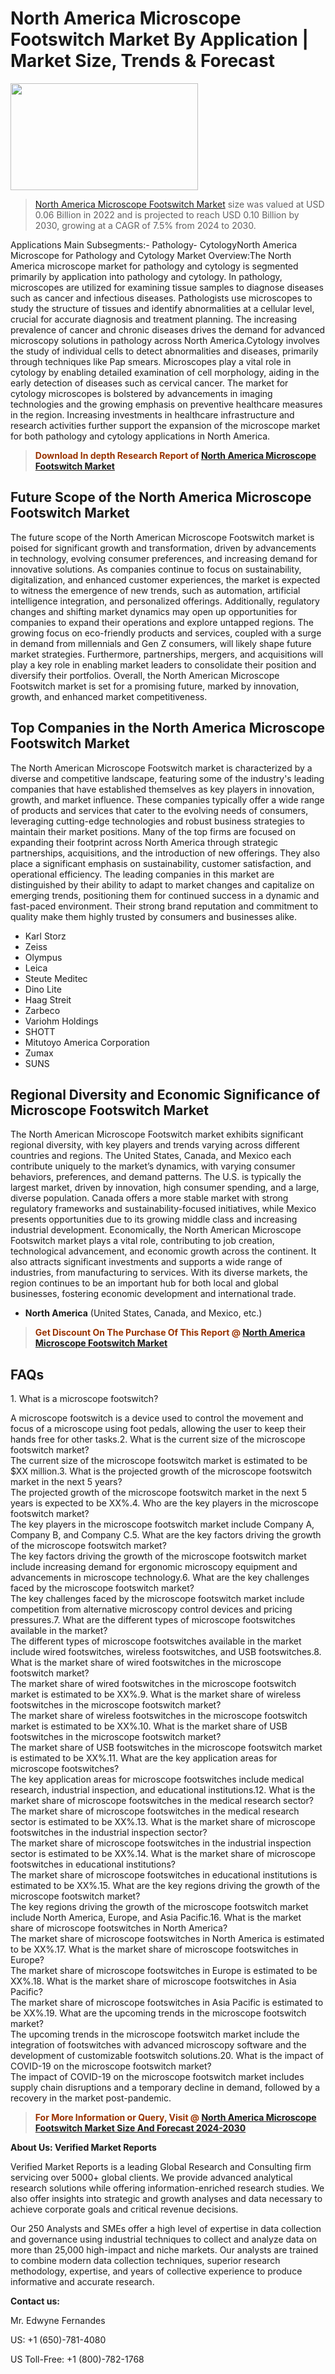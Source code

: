 <p><h1>North America Microscope Footswitch Market By Application | Market Size, Trends & Forecast</h1><p><img class="aligncenter size-medium wp-image-105565" src="https://ffe5etoiles.com/wp-content/uploads/2025/01/MST7-300x171.png" alt="" width="300" height="171" /></p><blockquote><p><a href="https://www.verifiedmarketreports.com/download-sample/?rid=421632&utm_source=Github-NA&utm_medium=362" target="_blank">North America Microscope Footswitch Market</a> size was valued at USD 0.06 Billion in 2022 and is projected to reach USD 0.10 Billion by 2030, growing at a CAGR of 7.5% from 2024 to 2030.</p></blockquote>Applications Main Subsegments:- Pathology- CytologyNorth America Microscope for Pathology and Cytology Market Overview:The North America microscope market for pathology and cytology is segmented primarily by application into pathology and cytology. In pathology, microscopes are utilized for examining tissue samples to diagnose diseases such as cancer and infectious diseases. Pathologists use microscopes to study the structure of tissues and identify abnormalities at a cellular level, crucial for accurate diagnosis and treatment planning. The increasing prevalence of cancer and chronic diseases drives the demand for advanced microscopy solutions in pathology across North America.Cytology involves the study of individual cells to detect abnormalities and diseases, primarily through techniques like Pap smears. Microscopes play a vital role in cytology by enabling detailed examination of cell morphology, aiding in the early detection of diseases such as cervical cancer. The market for cytology microscopes is bolstered by advancements in imaging technologies and the growing emphasis on preventive healthcare measures in the region. Increasing investments in healthcare infrastructure and research activities further support the expansion of the microscope market for both pathology and cytology applications in North America.</p><blockquote><p><span style="color: #993300;"><strong>Download In depth Research Report of <a href="https://www.verifiedmarketreports.com/download-sample/?rid=421632&utm_source=Github-NA&utm_medium=362">North America Microscope Footswitch Market</a></strong></span></p></blockquote><h2>Future Scope of the North America Microscope Footswitch Market</h2><p>The future scope of the North American Microscope Footswitch market is poised for significant growth and transformation, driven by advancements in technology, evolving consumer preferences, and increasing demand for innovative solutions. As companies continue to focus on sustainability, digitalization, and enhanced customer experiences, the market is expected to witness the emergence of new trends, such as automation, artificial intelligence integration, and personalized offerings. Additionally, regulatory changes and shifting market dynamics may open up opportunities for companies to expand their operations and explore untapped regions. The growing focus on eco-friendly products and services, coupled with a surge in demand from millennials and Gen Z consumers, will likely shape future market strategies. Furthermore, partnerships, mergers, and acquisitions will play a key role in enabling market leaders to consolidate their position and diversify their portfolios. Overall, the North American Microscope Footswitch market is set for a promising future, marked by innovation, growth, and enhanced market competitiveness.</p><h2>Top Companies in the North America Microscope Footswitch Market</h2><p>The North American Microscope Footswitch market is characterized by a diverse and competitive landscape, featuring some of the industry's leading companies that have established themselves as key players in innovation, growth, and market influence. These companies typically offer a wide range of products and services that cater to the evolving needs of consumers, leveraging cutting-edge technologies and robust business strategies to maintain their market positions. Many of the top firms are focused on expanding their footprint across North America through strategic partnerships, acquisitions, and the introduction of new offerings. They also place a significant emphasis on sustainability, customer satisfaction, and operational efficiency. The leading companies in this market are distinguished by their ability to adapt to market changes and capitalize on emerging trends, positioning them for continued success in a dynamic and fast-paced environment. Their strong brand reputation and commitment to quality make them highly trusted by consumers and businesses alike.</p><p><ul><li>Karl Storz </li><li> Zeiss </li><li> Olympus </li><li> Leica </li><li> Steute Meditec </li><li> Dino Lite </li><li> Haag Streit </li><li> Zarbeco </li><li> Variohm Holdings </li><li> SHOTT </li><li> Mitutoyo America Corporation </li><li> Zumax </li><li> SUNS</li></ul></p><h2>Regional Diversity and Economic Significance of Microscope Footswitch Market</h2><p>The North American Microscope Footswitch market exhibits significant regional diversity, with key players and trends varying across different countries and regions. The United States, Canada, and Mexico each contribute uniquely to the market’s dynamics, with varying consumer behaviors, preferences, and demand patterns. The U.S. is typically the largest market, driven by innovation, high consumer spending, and a large, diverse population. Canada offers a more stable market with strong regulatory frameworks and sustainability-focused initiatives, while Mexico presents opportunities due to its growing middle class and increasing industrial development. Economically, the North American Microscope Footswitch market plays a vital role, contributing to job creation, technological advancement, and economic growth across the continent. It also attracts significant investments and supports a wide range of industries, from manufacturing to services. With its diverse markets, the region continues to be an important hub for both local and global businesses, fostering economic development and international trade.</p><ul> <li><strong>North America</strong> (United States, Canada, and Mexico, etc.)</li></ul><blockquote><p><span style="color: #993300;"><strong>Get Discount On The Purchase Of This Report @ <a href="https://www.verifiedmarketreports.com/ask-for-discount/?rid=421632&utm_source=Github-NA&utm_medium=362">North America Microscope Footswitch Market</a></strong></span></p></blockquote><h2>FAQs</h2><p>1. What is a microscope footswitch?</div><div><answer> A microscope footswitch is a device used to control the movement and focus of a microscope using foot pedals, allowing the user to keep their hands free for other tasks.2. What is the current size of the microscope footswitch market?</div><div><answer> The current size of the microscope footswitch market is estimated to be $XX million.3. What is the projected growth of the microscope footswitch market in the next 5 years?</div><div><answer> The projected growth of the microscope footswitch market in the next 5 years is expected to be XX%.4. Who are the key players in the microscope footswitch market?</div><div><answer> The key players in the microscope footswitch market include Company A, Company B, and Company C.5. What are the key factors driving the growth of the microscope footswitch market?</div><div><answer> The key factors driving the growth of the microscope footswitch market include increasing demand for ergonomic microscopy equipment and advancements in microscope technology.6. What are the key challenges faced by the microscope footswitch market?</div><div><answer> The key challenges faced by the microscope footswitch market include competition from alternative microscopy control devices and pricing pressures.7. What are the different types of microscope footswitches available in the market?</div><div><answer> The different types of microscope footswitches available in the market include wired footswitches, wireless footswitches, and USB footswitches.8. What is the market share of wired footswitches in the microscope footswitch market?</div><div><answer> The market share of wired footswitches in the microscope footswitch market is estimated to be XX%.9. What is the market share of wireless footswitches in the microscope footswitch market?</div><div><answer> The market share of wireless footswitches in the microscope footswitch market is estimated to be XX%.10. What is the market share of USB footswitches in the microscope footswitch market?</div><div><answer> The market share of USB footswitches in the microscope footswitch market is estimated to be XX%.11. What are the key application areas for microscope footswitches?</div><div><answer> The key application areas for microscope footswitches include medical research, industrial inspection, and educational institutions.12. What is the market share of microscope footswitches in the medical research sector?</div><div><answer> The market share of microscope footswitches in the medical research sector is estimated to be XX%.13. What is the market share of microscope footswitches in the industrial inspection sector?</div><div><answer> The market share of microscope footswitches in the industrial inspection sector is estimated to be XX%.14. What is the market share of microscope footswitches in educational institutions?</div><div><answer> The market share of microscope footswitches in educational institutions is estimated to be XX%.15. What are the key regions driving the growth of the microscope footswitch market?</div><div><answer> The key regions driving the growth of the microscope footswitch market include North America, Europe, and Asia Pacific.16. What is the market share of microscope footswitches in North America?</div><div><answer> The market share of microscope footswitches in North America is estimated to be XX%.17. What is the market share of microscope footswitches in Europe?</div><div><answer> The market share of microscope footswitches in Europe is estimated to be XX%.18. What is the market share of microscope footswitches in Asia Pacific?</div><div><answer> The market share of microscope footswitches in Asia Pacific is estimated to be XX%.19. What are the upcoming trends in the microscope footswitch market?</div><div><answer> The upcoming trends in the microscope footswitch market include the integration of footswitches with advanced microscopy software and the development of customizable footswitch solutions.20. What is the impact of COVID-19 on the microscope footswitch market?</div><div><answer> The impact of COVID-19 on the microscope footswitch market includes supply chain disruptions and a temporary decline in demand, followed by a recovery in the market post-pandemic.</p><blockquote><p><span style="color: #993300;"><strong>For More Information or Query, Visit @ <a href="https://www.verifiedmarketreports.com/product/microscope-footswitch-market/">North America Microscope Footswitch Market Size And Forecast 2024-2030</a></strong></span></p></blockquote><p><strong>About Us: Verified Market Reports</strong></p><p>Verified Market Reports is a leading Global Research and Consulting firm servicing over 5000+ global clients. We provide advanced analytical research solutions while offering information-enriched research studies. We also offer insights into strategic and growth analyses and data necessary to achieve corporate goals and critical revenue decisions.</p><p>Our 250 Analysts and SMEs offer a high level of expertise in data collection and governance using industrial techniques to collect and analyze data on more than 25,000 high-impact and niche markets. Our analysts are trained to combine modern data collection techniques, superior research methodology, expertise, and years of collective experience to produce informative and accurate research.</p><p><strong>Contact us:</strong></p><p>Mr. Edwyne Fernandes</p><p>US: +1 (650)-781-4080</p><p>US Toll-Free: +1 (800)-782-1768</p>
